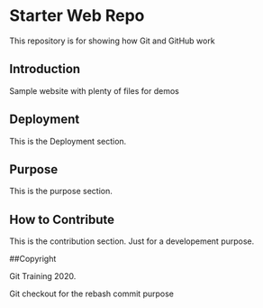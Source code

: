# Starter Web Repo

This repository is for showing how Git and GitHub work

## Introduction

Sample website with plenty of files for demos

## Deployment

This is the Deployment section.

## Purpose

This is the purpose section.

## How to Contribute

This is the contribution section. Just for a developement purpose.

##Copyright

Git Training 2020.

Git checkout for the rebash commit purpose

